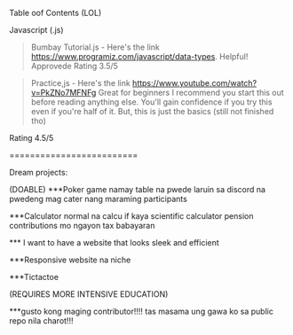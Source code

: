 Table oof Contents (LOL)

Javascript (.js)

>Bumbay Tutorial.js - Here's the link https://www.programiz.com/javascript/data-types. 
Helpful! Approvede Rating 3.5/5

>Practice,js - Here's the link https://www.youtube.com/watch?v=PkZNo7MFNFg
Great for beginners I recommend you start this out before reading anything else.
You'll gain confidence if you try this even if you're half of it. But, this is just the basics (still not finished tho)

Rating 4.5/5

=========================

Dream projects:

(DOABLE)
***Poker game namay table na pwede laruin sa discord
na pwedeng mag cater nang maraming participants 


***Calculator
        normal na calcu if kaya scientific calculator
        pension
        contributions mo ngayon
        tax babayaran 
         

*** I want to have a website that looks sleek and efficient

***Responsive website na niche

***Tictactoe

(REQUIRES MORE INTENSIVE EDUCATION) 

***gusto kong maging contributor!!!! tas masama ung gawa ko sa public repo nila charot!!!

